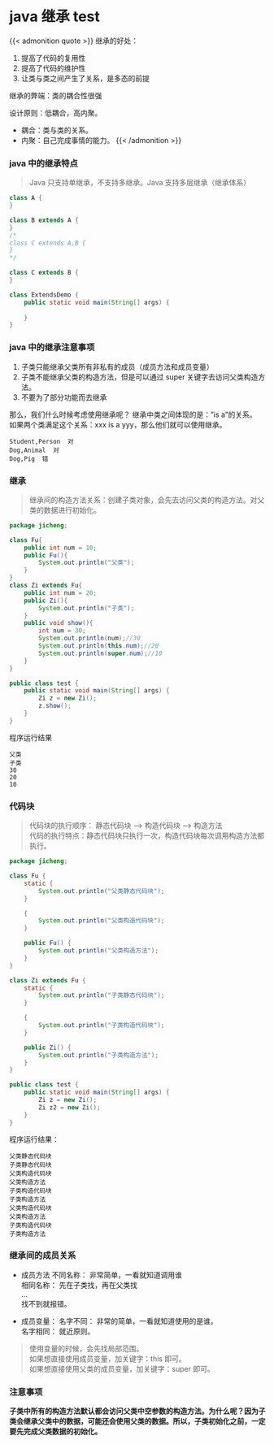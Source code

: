 # java 继承 test


{{< admonition quote >}}
继承的好处：
1. 提高了代码的复用性
2. 提高了代码的维护性
3. 让类与类之间产生了关系，是多态的前提

继承的弊端：类的耦合性很强

设计原则：低耦合，高内聚。
- 耦合：类与类的关系。
- 内聚：自己完成事情的能力。
{{< /admonition >}}

<!--more-->
### java 中的继承特点
> Java 只支持单继承，不支持多继承。Java 支持多层继承（继承体系）

```java
class A {
}

class B extends A {
}
/*
class C extends A,B {
}
*/

class C extends B {
}

class ExtendsDemo {
	public static void main(String[] args) {
		
	}
}
```

### java 中的继承注意事项
1. 子类只能继承父类所有非私有的成员（成员方法和成员变量）
2. 子类不能继承父类的构造方法，但是可以通过 super 关键字去访问父类构造方法。
3. 不要为了部分功能而去继承

那么，我们什么时候考虑使用继承呢？
	继承中类之间体现的是：”is a”的关系。  
	如果两个类满足这个关系：xxx is a yyy，那么他们就可以使用继承。  
```
Student,Person  对
Dog,Animal  对
Dog,Pig  错
```

### 继承
 
> 继承间的构造方法关系：创建子类对象，会先去访问父类的构造方法。对父类的数据进行初始化。

```java
package jicheng;

class Fu{
	public int num = 10;
	public Fu(){
		System.out.println("父类");
	}
}
class Zi extends Fu{
	public int num = 20;
	public Zi(){
		System.out.println("子类");
	}
	public void show(){
		int num = 30;
		System.out.println(num);//30
		System.out.println(this.num);//20
		System.out.println(super.num);//10
	}
}

public class test {
	public static void main(String[] args) {
		Zi z = new Zi();  
		z.show();
	}
}
```
程序运行结果

```
父类
子类
30
20
10
```

### 代码块
> 代码块的执行顺序： 静态代码块 --> 构造代码块 --> 构造方法  
代码的执行特点：静态代码块只执行一次，构造代码块每次调用构造方法都执行。

```java
package jicheng;

class Fu {
	static {
		System.out.println("父类静态代码块");
	}

	{
		System.out.println("父类构造代码块");
	}

	public Fu() {
		System.out.println("父类构造方法");
	}
}

class Zi extends Fu {
	static {
		System.out.println("子类静态代码块");
	}

	{
		System.out.println("子类构造代码块");
	}

	public Zi() {
		System.out.println("子类构造方法");
	}
}

public class test {
	public static void main(String[] args) {
		Zi z = new Zi();
		Zi z2 = new Zi();
	}
}
```
程序运行结果：

```
父类静态代码块
子类静态代码块
父类构造代码块
父类构造方法
子类构造代码块
子类构造方法
父类构造代码块
父类构造方法
子类构造代码块
子类构造方法
```

### 继承间的成员关系
- 成员方法
不同名称： 非常简单，一看就知道调用谁  
相同名称： 先在子类找，再在父类找  
...  
找不到就报错。  

- 成员变量：
名字不同： 非常的简单，一看就知道使用的是谁。  
名字相同： 就近原则。  
> 使用变量的时候，会先找局部范围。  
如果想直接使用成员变量，加关键字：this 即可。  
如果想直接使用父类的成员变量，加关键字：super 即可。  

### 注意事项
**子类中所有的构造方法默认都会访问父类中空参数的构造方法。为什么呢？因为子类会继承父类中的数据，可能还会使用父类的数据。所以，子类初始化之前，一定要先完成父类数据的初始化。**

